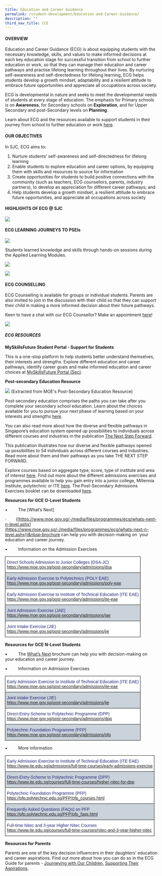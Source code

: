 ```yaml
---
title: Education and Career Guidance
permalink: /student-development/Education-and-Career-Guidance/
description: ""
third_nav_title: CCE
---
```

#### **OVERVIEW**

Education and Career Guidance (ECG) is about equipping students with the necessary knowledge, skills, and values to make informed decisions at each key education stage for successful transition from school to further education or work, so that they can manage their education and career pathways and practise lifelong learning throughout their lives.&nbsp;By nurturing self-awareness and self-directedness for lifelong learning, ECG helps students develop a growth mindset, adaptability and a resilient attitude to embrace future opportunities and appreciate all occupations across society.

ECG is developmental in nature and seeks to meet the developmental needs of students at every stage of education. The emphasis for Primary schools is on&nbsp;**Awareness**, for Secondary schools on&nbsp;**Exploration**, and for Upper Secondary and post-Secondary levels on&nbsp;**Planning**.

Learn about ECG and the resources available to support students in their journey from school to further education or work&nbsp;[here](https://www.moe.gov.sg/education-in-sg/our-programmes/education-and-career-guidance/overview).

#### **OUR OBJECTIVES**
In SJC, ECG aims to:  
      
1.  Nurture students’ self-awareness and self-directedness for lifelong learning
2.  Enable students to explore education and career options, by equipping them with skills and resources to source for information   
3.  Create opportunities for students to build positive connections with the community (such as teachers, ECG counsellors, parents, industry partners), to develop an appreciation for different career pathways; and    
4.  Help students develop a growth mindset, a resilient attitude to embrace future opportunities, and appreciate all occupations across society

#### **HIGHLIGHTS OF ECG @ SJC**
![](/images/Student%20Development/Education%20and%20Career%20Guidance/ecg.png)

#### **ECG LEARNING JOURNEYS TO PSEIs**

![](/images/Student%20Development/Education%20and%20Career%20Guidance/E1.png)

Students learned knowledge and skills through hands-on sessions during the Applied Learning Modules.

![](/images/Student%20Development/Education%20and%20Career%20Guidance/E2.png)

![](/images/Student%20Development/Education%20and%20Career%20Guidance/E3.png)


#### **ECG COUNSELLING**

ECG Counselling is available for groups or individual students. Parents are also invited to join in the discussion with their child so that they can support their child in making a more informed decision about their future pathways.

Keen to have a chat with our ECG Counsellor? Make an appointment [here](https://moeecg.appointeze.com/onlinelink/PanMiaoHua)!

![](/images/Student%20Development/Education%20and%20Career%20Guidance/ECG2.png)

  
##### **ECG RESOURCES**

**MySkillsFuture Student Portal - Support for Students**
    
This is a one-stop platform to help students better understand themselves, their interests and strengths. Explore different education and career pathways, identify career goals and make informed education and career choices at&nbsp;[MySkillsFuture Portal (Sec)](https://www.myskillsfuture.gov.sg/content/student/en/secondary.html).

**Post-secondary Education Resource**

![](/images/Student%20Development/Education%20and%20Career%20Guidance/E5.jpg)
(Extracted from MOE's Post-Secondary Education Resource)
    
Post-secondary education comprises the paths you can take after you complete your secondary school education. Learn about the choices available for you to pursue your next phase of learning based on your interests and strengths&nbsp;[here](https://www.moe.gov.sg/post-secondary).

You can also read more about how the diverse and flexible pathways in  Singapore’s education system opened up possibilities to individuals across different courses and industries in the publication&nbsp;[The Next Step Forward](https://www.moe.gov.sg/-/media/files/programmes/ecg/moe_the_next_step_forward.ashx?la=en&amp;hash=861D380E656F90365A6CB50CB53383232AEF1972).

This publication illustrates how our diverse and flexible pathways opened up possibilities to 54 individuals across different courses and industries. Read more about them and their pathways as you take THE NEXT STEP FORWARD.

Explore courses based on aggregate type, score, type of institute and area of interest&nbsp;[here](https://www.moe.gov.sg/coursefinder). Find out more about the different admissions exercises and programmes available to help you gain entry into a junior college, Millennia Institute, polytechnic or ITE&nbsp;[here](https://www.moe.gov.sg/post-secondary/admissions). The Post-Secondary Admissions Exercises booklet can be downloaded&nbsp;[here](https://www.moe.gov.sg/-/media/files/post-secondary/a-guide-to-post-secondary-admissions-exercises.ashx?la=en&amp;hash=F15DCC9D15010CE2A19C4FD41802811F331C7881).

**Resources for GCE O-Level Students**

▪&nbsp;&nbsp;&nbsp;&nbsp;&nbsp;&nbsp;&nbsp;&nbsp;&nbsp;The&nbsp;[What’s Next]         <!-- /\* Font Definitions \*/ @font-face {font-family:Wingdings; panose-1:5 0 0 0 0 0 0 0 0 0; mso-font-charset:2; mso-generic-font-family:auto; mso-font-pitch:variable; mso-font-signature:0 268435456 0 0 -2147483648 0;} @font-face {font-family:"Cambria Math"; panose-1:2 4 5 3 5 4 6 3 2 4; mso-font-charset:0; mso-generic-font-family:roman; mso-font-pitch:variable; mso-font-signature:-536869121 1107305727 33554432 0 415 0;} @font-face {font-family:DengXian; panose-1:2 1 6 0 3 1 1 1 1 1; mso-font-alt:DengXian; mso-font-charset:134; mso-generic-font-family:auto; mso-font-pitch:variable; mso-font-signature:-1610612033 953122042 22 0 262159 0;} @font-face {font-family:Calibri; panose-1:2 15 5 2 2 2 4 3 2 4; mso-font-charset:0; mso-generic-font-family:swiss; mso-font-pitch:variable; mso-font-signature:-469750017 -1073732485 9 0 511 0;} @font-face {font-family:"\\@DengXian"; panose-1:2 1 6 0 3 1 1 1 1 1; mso-font-charset:134; mso-generic-font-family:auto; mso-font-pitch:variable; mso-font-signature:-1610612033 953122042 22 0 262159 0;} /\* Style Definitions \*/ p.MsoNormal, li.MsoNormal, div.MsoNormal {mso-style-unhide:no; mso-style-qformat:yes; mso-style-parent:""; margin:0in; mso-pagination:widow-orphan; font-size:11.0pt; font-family:"Calibri",sans-serif; mso-fareast-font-family:DengXian; mso-fareast-theme-font:minor-fareast;} a:link, span.MsoHyperlink {mso-style-noshow:yes; mso-style-priority:99; color:#0563C1; text-decoration:underline; text-underline:single;} a:visited, span.MsoHyperlinkFollowed {mso-style-noshow:yes; mso-style-priority:99; color:#954F72; mso-themecolor:followedhyperlink; text-decoration:underline; text-underline:single;} p.MsoListParagraph, li.MsoListParagraph, div.MsoListParagraph {mso-style-priority:34; mso-style-unhide:no; mso-style-qformat:yes; margin-top:0in; margin-right:0in; margin-bottom:0in; margin-left:.5in; mso-pagination:widow-orphan; font-size:11.0pt; font-family:"Calibri",sans-serif; mso-fareast-font-family:DengXian; mso-fareast-theme-font:minor-fareast;} .MsoChpDefault {mso-style-type:export-only; mso-default-props:yes; font-family:"Calibri",sans-serif; mso-ascii-font-family:Calibri; mso-ascii-theme-font:minor-latin; mso-fareast-font-family:DengXian; mso-fareast-theme-font:minor-fareast; mso-hansi-font-family:Calibri; mso-hansi-theme-font:minor-latin; mso-bidi-font-family:Latha; mso-bidi-theme-font:minor-bidi;} .MsoPapDefault {mso-style-type:export-only; margin-bottom:8.0pt; line-height:107%;} @page WordSection1 {size:8.5in 11.0in; margin:1.0in 1.0in 1.0in 1.0in; mso-header-margin:.5in; mso-footer-margin:.5in; mso-paper-source:0;} div.WordSection1 {page:WordSection1;} /\* List Definitions \*/ @list l0 {mso-list-id:661011859; mso-list-type:hybrid; mso-list-template-ids:-940124460 67698689 67698691 67698693 67698689 67698691 67698693 67698689 67698691 67698693;} @list l0:level1 {mso-level-number-format:bullet; mso-level-text:; mso-level-tab-stop:none; mso-level-number-position:left; text-indent:-.25in; font-family:Symbol;} @list l0:level2 {mso-level-number-format:bullet; mso-level-text:o; mso-level-tab-stop:none; mso-level-number-position:left; text-indent:-.25in; font-family:"Courier New";} @list l0:level3 {mso-level-number-format:bullet; mso-level-text:; mso-level-tab-stop:none; mso-level-number-position:left; text-indent:-.25in; font-family:Wingdings;} @list l0:level4 {mso-level-number-format:bullet; mso-level-text:; mso-level-tab-stop:none; mso-level-number-position:left; text-indent:-.25in; font-family:Symbol;} @list l0:level5 {mso-level-number-format:bullet; mso-level-text:o; mso-level-tab-stop:none; mso-level-number-position:left; text-indent:-.25in; font-family:"Courier New";} @list l0:level6 {mso-level-number-format:bullet; mso-level-text:; mso-level-tab-stop:none; mso-level-number-position:left; text-indent:-.25in; font-family:Wingdings;} @list l0:level7 {mso-level-number-format:bullet; mso-level-text:; mso-level-tab-stop:none; mso-level-number-position:left; text-indent:-.25in; font-family:Symbol;} @list l0:level8 {mso-level-number-format:bullet; mso-level-text:o; mso-level-tab-stop:none; mso-level-number-position:left; text-indent:-.25in; font-family:"Courier New";} @list l0:level9 {mso-level-number-format:bullet; mso-level-text:; mso-level-tab-stop:none; mso-level-number-position:left; text-indent:-.25in; font-family:Wingdings;} ol {margin-bottom:0in;} ul {margin-bottom:0in;} -->

·&nbsp;&nbsp;&nbsp;&nbsp;&nbsp;&nbsp;&nbsp;          <!-- /\* Font Definitions \*/ @font-face {font-family:"Cambria Math"; panose-1:2 4 5 3 5 4 6 3 2 4; mso-font-charset:0; mso-generic-font-family:roman; mso-font-pitch:variable; mso-font-signature:-536869121 1107305727 33554432 0 415 0;} @font-face {font-family:DengXian; panose-1:2 1 6 0 3 1 1 1 1 1; mso-font-alt:DengXian; mso-font-charset:134; mso-generic-font-family:auto; mso-font-pitch:variable; mso-font-signature:-1610612033 953122042 22 0 262159 0;} @font-face {font-family:Calibri; panose-1:2 15 5 2 2 2 4 3 2 4; mso-font-charset:0; mso-generic-font-family:swiss; mso-font-pitch:variable; mso-font-signature:-469750017 -1073732485 9 0 511 0;} @font-face {font-family:"\\@DengXian"; panose-1:2 1 6 0 3 1 1 1 1 1; mso-font-charset:134; mso-generic-font-family:auto; mso-font-pitch:variable; mso-font-signature:-1610612033 953122042 22 0 262159 0;} /\* Style Definitions \*/ p.MsoNormal, li.MsoNormal, div.MsoNormal {mso-style-unhide:no; mso-style-qformat:yes; mso-style-parent:""; margin:0in; mso-pagination:widow-orphan; font-size:11.0pt; font-family:"Calibri",sans-serif; mso-fareast-font-family:DengXian; mso-fareast-theme-font:minor-fareast;} a:link, span.MsoHyperlink {mso-style-noshow:yes; mso-style-priority:99; color:#0563C1; text-decoration:underline; text-underline:single;} a:visited, span.MsoHyperlinkFollowed {mso-style-noshow:yes; mso-style-priority:99; color:#954F72; mso-themecolor:followedhyperlink; text-decoration:underline; text-underline:single;} .MsoChpDefault {mso-style-type:export-only; mso-default-props:yes; font-family:"Calibri",sans-serif; mso-ascii-font-family:Calibri; mso-ascii-theme-font:minor-latin; mso-fareast-font-family:DengXian; mso-fareast-theme-font:minor-fareast; mso-hansi-font-family:Calibri; mso-hansi-theme-font:minor-latin; mso-bidi-font-family:Latha; mso-bidi-theme-font:minor-bidi;} .MsoPapDefault {mso-style-type:export-only; margin-bottom:8.0pt; line-height:107%;} @page WordSection1 {size:8.5in 11.0in; margin:1.0in 1.0in 1.0in 1.0in; mso-header-margin:.5in; mso-footer-margin:.5in; mso-paper-source:0;} div.WordSection1 {page:WordSection1;} --> ([https://www.moe.gov.sg/-/media/files/programmes/ecg/whats-next-n-level.ashx](https://www.moe.gov.sg/-/media/files/programmes/ecg/whats-next-n-level.ashx))&nbsp;brochure can help you with decision-making on&nbsp; your education and career journey.

▪&nbsp;&nbsp;&nbsp;&nbsp;&nbsp;&nbsp;&nbsp;&nbsp;&nbsp;Information on the Admission Exercises

<style type="text/css">
.tg  {border-collapse:collapse;border-spacing:0;}
.tg td{border-color:black;border-style:solid;border-width:1px;font-family:Arial, sans-serif;font-size:18px;
  overflow:hidden;padding:10px 5px;word-break:normal;}
.tg th{border-color:black;border-style:solid;border-width:1px;font-family:Arial, sans-serif;font-size:18px;
  font-weight:normal;overflow:hidden;padding:10px 5px;word-break:normal;}
.tg .tg-2n9k{background-color:#FFF;color:#262877;text-align:left;vertical-align:top}
.tg .tg-ftj8{background-color:#CAD2DB;color:#262877;text-align:left;vertical-align:top}
</style>
<table class="tg">
<thead>
  <tr>
    <th class="tg-2n9k">Direct Schools Admission to Junior Colleges (DSA-JC)<br><a href="https://www.moe.gov.sg/post-secondary/admissions/dsa">https://www.moe.gov.sg/post-secondary/admissions/dsa</a></th>
  </tr>
</thead>
<tbody>
  <tr>
    <td class="tg-ftj8">Early Admission Exercise to Polytechnics (POLY EAE)<br><a href="https://www.moe.gov.sg/post-secondary/admissions/poly-eae">https://www.moe.gov.sg/post-secondary/admissions/poly-eae</a></td>
  </tr>
  <tr>
    <td class="tg-2n9k">Early Admission Exercise to Institute of Technical Education (ITE EAE)<br><a href="https://www.moe.gov.sg/post-secondary/admissions/ite-eae">https://www.moe.gov.sg/post-secondary/admissions/ite-eae</a></td>
  </tr>
  <tr>
    <td class="tg-ftj8">Joint Admission Exercise (JAE)<br><a href="https://www.moe.gov.sg/post-secondary/admissions/jae">https://www.moe.gov.sg/post-secondary/admissions/jae</a></td>
  </tr>
  <tr>
    <td class="tg-2n9k">Joint Intake Exercise (JIE)<br><a href="https://www.moe.gov.sg/post-secondary/admissions/jie">https://www.moe.gov.sg/post-secondary/admissions/jie</a></td>
  </tr>
</tbody>
</table>

**Resources for GCE N-Level Students**  

▪&nbsp;&nbsp;&nbsp;&nbsp;&nbsp;&nbsp;&nbsp;&nbsp;&nbsp;The&nbsp;[What’s Next](https://www.moe.gov.sg/-/media/files/programmes/ecg/12805_brochure-whats-next-n-level.ashx?la=en&amp;hash=C0D2B7CBF9F1A59B7C1A782C4D69403617ED2131)&nbsp;brochure can help you with decision-making on&nbsp; your education and career journey.

▪&nbsp;&nbsp;&nbsp;&nbsp;&nbsp;&nbsp;&nbsp;&nbsp;&nbsp;Information on Admission Exercises

<style type="text/css">
.tg  {border-collapse:collapse;border-spacing:0;}
.tg td{border-color:black;border-style:solid;border-width:1px;font-family:Arial, sans-serif;font-size:14px;
  overflow:hidden;padding:10px 5px;word-break:normal;}
.tg th{border-color:black;border-style:solid;border-width:1px;font-family:Arial, sans-serif;font-size:14px;
  font-weight:normal;overflow:hidden;padding:10px 5px;word-break:normal;}
.tg .tg-2n9k{background-color:#FFF;color:#262877;text-align:left;vertical-align:top}
.tg .tg-ftj8{background-color:#CAD2DB;color:#262877;text-align:left;vertical-align:top}
</style>
<table class="tg">
<thead>
  <tr>
    <th class="tg-2n9k">Early Admission Exercise to Institute of Technical Education (ITE EAE)<br><a href="https://www.moe.gov.sg/post-secondary/admissions/ite-eae">https://www.moe.gov.sg/post-secondary/admissions/ite-eae</a></th>
  </tr>
</thead>
<tbody>
  <tr>
    <td class="tg-ftj8">Joint Intake Exercise (JIE)<br><a href="https://www.moe.gov.sg/post-secondary/admissions/jie">https://www.moe.gov.sg/post-secondary/admissions/jie</a></td>
  </tr>
  <tr>
    <td class="tg-2n9k">Direct-Entry-Scheme to Polytechnic Programme (DPP)<br><a href="https://www.moe.gov.sg/post-secondary/admissions/dpp">https://www.moe.gov.sg/post-secondary/admissions/dpp</a></td>
  </tr>
  <tr>
    <td class="tg-ftj8">Polytechnic Foundation Programme (PFP)<br><a href="https://www.moe.gov.sg/post-secondary/admissions/pfp">https://www.moe.gov.sg/post-secondary/admissions/pfp</a></td>
  </tr>
</tbody>
</table>

▪&nbsp; &nbsp; &nbsp; &nbsp; &nbsp;More information

<style type="text/css">
.tg  {border-collapse:collapse;border-spacing:0;}
.tg td{border-color:black;border-style:solid;border-width:1px;font-family:Arial, sans-serif;font-size:14px;
  overflow:hidden;padding:10px 5px;word-break:normal;}
.tg th{border-color:black;border-style:solid;border-width:1px;font-family:Arial, sans-serif;font-size:14px;
  font-weight:normal;overflow:hidden;padding:10px 5px;word-break:normal;}
.tg .tg-2n9k{background-color:#FFF;color:#262877;text-align:left;vertical-align:top}
.tg .tg-ftj8{background-color:#CAD2DB;color:#262877;text-align:left;vertical-align:top}
</style>
<table class="tg">
<thead>
  <tr>
    <th class="tg-2n9k">Early Admission Exercise to Institute of Technical Education (ITE EAE)<br><a href="https://www.ite.edu.sg/admissions/full-time-courses/early-admissions-exercise">https://www.ite.edu.sg/admissions/full-time-courses/early-admissions-exercise</a>  </th>
  </tr>
</thead>
<tbody>
  <tr>
    <td class="tg-ftj8">Direct-Entry-Scheme to Polytechnic Programme (DPP)<br><a href="https://www.ite.edu.sg/courses/full-time-courses/higher-nitec-for-dpp">https://www.ite.edu.sg/courses/full-time-courses/higher-nitec-for-dpp</a></td>
  </tr>
  <tr>
    <td class="tg-2n9k">Polytechnic Foundation Programme (PFP)<br><a href="https://pfp.polytechnic.edu.sg/PFP/pfp_courses.html">https://pfp.polytechnic.edu.sg/PFP/pfp_courses.html</a></td>
  </tr>
  <tr>
    <td class="tg-ftj8">Frequently Asked Questions (FAQs) on PFP<br><a href="https://pfp.polytechnic.edu.sg/PFP/pfp_faqs.html">https://pfp.polytechnic.edu.sg/PFP/pfp_faqs.html</a></td>
  </tr>
  <tr>
    <td class="tg-2n9k">Full-time Nitec and 3-year Higher Nitec Courses<br><a href="https://www.ite.edu.sg/courses/full-time-courses/nitec-and-3-year-higher-nitec">https://www.ite.edu.sg/courses/full-time-courses/nitec-and-3-year-higher-nitec</a></td>
  </tr>
</tbody>
</table>

**Resources for Parents**

Parents are&nbsp;one&nbsp;of the key decision influencers in their daughters’ education and career aspirations. Find out more about how you can do so in the ECG Guide for parents -&nbsp;[Journeying with Our Children,](https://www.moe.gov.sg/-/media/files/programmes/ecg/12806_moe_parent-guide-2021.ashx?la=en&amp;hash=FF725C742112B08F2066F3FA7856AA147D30E4B9)&nbsp;[Supporting Their Aspirations](https://www.moe.gov.sg/-/media/files/programmes/ecg/12806_moe_parent-guide-2021.ashx?la=en&amp;hash=FF725C742112B08F2066F3FA7856AA147D30E4B9).